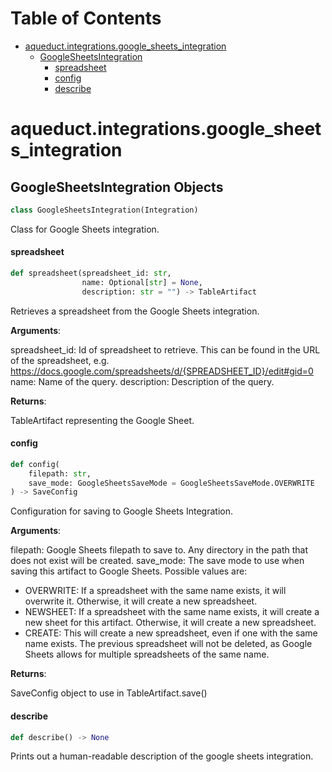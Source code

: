 # Table of Contents

* [aqueduct.integrations.google\_sheets\_integration](#aqueduct.integrations.google_sheets_integration)
  * [GoogleSheetsIntegration](#aqueduct.integrations.google_sheets_integration.GoogleSheetsIntegration)
    * [spreadsheet](#aqueduct.integrations.google_sheets_integration.GoogleSheetsIntegration.spreadsheet)
    * [config](#aqueduct.integrations.google_sheets_integration.GoogleSheetsIntegration.config)
    * [describe](#aqueduct.integrations.google_sheets_integration.GoogleSheetsIntegration.describe)

<a id="aqueduct.integrations.google_sheets_integration"></a>

# aqueduct.integrations.google\_sheets\_integration

<a id="aqueduct.integrations.google_sheets_integration.GoogleSheetsIntegration"></a>

## GoogleSheetsIntegration Objects

```python
class GoogleSheetsIntegration(Integration)
```

Class for Google Sheets integration.

<a id="aqueduct.integrations.google_sheets_integration.GoogleSheetsIntegration.spreadsheet"></a>

#### spreadsheet

```python
def spreadsheet(spreadsheet_id: str,
                name: Optional[str] = None,
                description: str = "") -> TableArtifact
```

Retrieves a spreadsheet from the Google Sheets integration.

**Arguments**:

  spreadsheet_id:
  Id of spreadsheet to retrieve. This can be found in the URL of the spreadsheet, e.g.
  https://docs.google.com/spreadsheets/d/{SPREADSHEET_ID}/edit#gid=0
  name:
  Name of the query.
  description:
  Description of the query.
  

**Returns**:

  TableArtifact representing the Google Sheet.

<a id="aqueduct.integrations.google_sheets_integration.GoogleSheetsIntegration.config"></a>

#### config

```python
def config(
    filepath: str,
    save_mode: GoogleSheetsSaveMode = GoogleSheetsSaveMode.OVERWRITE
) -> SaveConfig
```

Configuration for saving to Google Sheets Integration.

**Arguments**:

  filepath:
  Google Sheets filepath to save to. Any directory in the path that does not exist
  will be created.
  save_mode:
  The save mode to use when saving this artifact to Google Sheets.
  Possible values are:
  - OVERWRITE: If a spreadsheet with the same name exists, it will overwrite it.
  Otherwise, it will create a new spreadsheet.
  - NEWSHEET: If a spreadsheet with the same name exists, it will create a new sheet for this artifact.
  Otherwise, it will create a new spreadsheet.
  - CREATE: This will create a new spreadsheet, even if one with the same name exists. The previous
  spreadsheet will not be deleted, as Google Sheets allows for multiple spreadsheets of the same name.

**Returns**:

  SaveConfig object to use in TableArtifact.save()

<a id="aqueduct.integrations.google_sheets_integration.GoogleSheetsIntegration.describe"></a>

#### describe

```python
def describe() -> None
```

Prints out a human-readable description of the google sheets integration.


